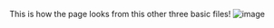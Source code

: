 This is how the page looks from this other three basic files!
![image](https://github.com/user-attachments/assets/7c1ff843-08ae-483c-a83c-9181ea8c8745)
